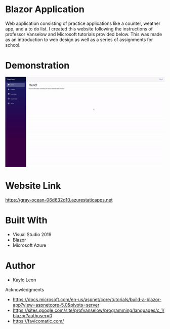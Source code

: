 # Blazor Application

Web application consisting of practice applications like a counter, weather app, and a to do list. I created this website following the instructions of professor Vanselow and Microsoft tutorials provided below. This was made as an introduction to web design as well as a series of assignments for school.

# Demonstration

![Sample GIF](blazorgif.gif)

# Website Link

https://gray-ocean-06d632d10.azurestaticapps.net

# Built With

* Visual Studio 2019
* Blazor
* Microsoft Azure

# Author
* Kaylo Leon

Acknowledgments
* https://docs.microsoft.com/en-us/aspnet/core/tutorials/build-a-blazor-app?view=aspnetcore-5.0&pivots=server
* https://sites.google.com/site/profvanselow/programming/languages/c_1/blazor?authuser=0
* https://favicomatic.com/
